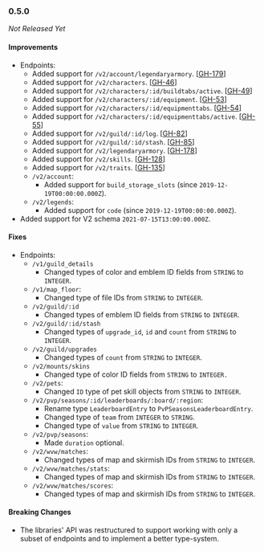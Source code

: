 ### 0.5.0

_Not Released Yet_

#### Improvements

- Endpoints:
    - Added support for `/v2/account/legendaryarmory`. [[GH-179](https://github.com/GW2ToolBelt/api-generator/issues/179)]
    - Added support for `/v2/characters`. [[GH-46](https://github.com/GW2ToolBelt/api-generator/issues/46)]
    - Added support for `/v2/characters/:id/buildtabs/active`. [[GH-49](https://github.com/GW2ToolBelt/api-generator/issues/49)]
    - Added support for `/v2/characters/:id/equipment`. [[GH-53](https://github.com/GW2ToolBelt/api-generator/issues/53)]
    - Added support for `/v2/characters/:id/equipmenttabs`. [[GH-54](https://github.com/GW2ToolBelt/api-generator/issues/54)]
    - Added support for `/v2/characters/:id/equipmenttabs/active`. [[GH-55](https://github.com/GW2ToolBelt/api-generator/issues/55)]
    - Added support for `/v2/guild/:id/log`. [[GH-82](https://github.com/GW2ToolBelt/api-generator/issues/82)]
    - Added support for `/v2/guild/:id/stash`. [[GH-85](https://github.com/GW2ToolBelt/api-generator/issues/85)]
    - Added support for `/v2/legendaryarmory`. [[GH-178](https://github.com/GW2ToolBelt/api-generator/issues/178)]
    - Added support for `/v2/skills`. [[GH-128](https://github.com/GW2ToolBelt/api-generator/issues/128)]
    - Added support for `/v2/traits`. [[GH-135](https://github.com/GW2ToolBelt/api-generator/issues/135)]
    - `/v2/account`:
      - Added support for `build_storage_slots` (since `2019-12-19T00:00:00.000Z`).
    - `/v2/legends`:
      - Added support for `code` (since `2019-12-19T00:00:00.000Z`).
- Added support for V2 schema `2021-07-15T13:00:00.000Z`.

#### Fixes

- Endpoints:
  - `/v1/guild_details`
    - Changed types of color and emblem ID fields from `STRING` to `INTEGER`.
  - `/v1/map_floor`:
    - Changed type of file IDs from `STRING` to `INTEGER`.
  - `/v2/guild/:id`
    - Changed types of emblem ID fields from `STRING` to `INTEGER`.
  - `/v2/guild/:id/stash`
    - Changed types of `upgrade_id`, `id` and `count` from `STRING` to `INTEGER`.
  - `/v2/guild/upgrades`
    - Changed types of `count` from `STRING` to `INTEGER`.
  - `/v2/mounts/skins`
    - Changed type of color ID fields from `STRING` to `INTEGER.`
  - `/v2/pets`:
    - Changed `ID` type of pet skill objects from `STRING` to `INTEGER`.
  - `/v2/pvp/seasons/:id/leaderboards/:board/:region`:
    - Rename type `LeaderboardEntry` to `PvPSeasonsLeaderboardEntry`. 
    - Changed type of `team` from `INTEGER` to `STRING`.
    - Changed type of `value` from `STRING` to `INTEGER`.
  - `/v2/pvp/seasons`:
    - Made `duration` optional.
  - `/v2/wvw/matches`:
    - Changed types of map and skirmish IDs from `STRING` to `INTEGER`.
  - `/v2/wvw/matches/stats`:
    - Changed types of map and skirmish IDs from `STRING` to `INTEGER`.
  - `/v2/wvw/matches/scores`:
    - Changed types of map and skirmish IDs from `STRING` to `INTEGER`.

#### Breaking Changes

- The libraries' API was restructured to support working with only a subset of 
  endpoints and to implement a better type-system.